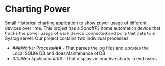 # Charting Power
Small Historical charting application to show power usage of different devices over time. This project has a SonoffP2 home automation device that tracks the power usage of each device connected and polls that data to a Syslog server. Our project contains two individual processes
* ###Worker Process### - That parses the log files and updates the Local SQLite DB and does Maintenance of DB
* ###Web Application### - That displays interactive charts to end users.

